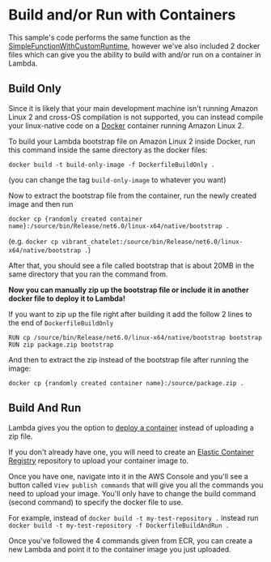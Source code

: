 # Build and/or Run with Containers

This sample's code performs the same function as the [SimpleFunctionWithCustomRuntime](../SimpleFunctionWithCustomRuntime/), however we've also included 2 docker files which can give you the ability to build with and/or run on a container in Lambda.

## Build Only

Since it is likely that your main development machine isn't running Amazon Linux 2 and cross-OS compilation is not supported, you can instead compile your linux-native code on a [Docker](https://www.docker.com/) container running Amazon Linux 2.

To build your Lambda bootstrap file on Amazon Linux 2 inside Docker, run this command inside the same directory as the docker files: 

```DOCKER
docker build -t build-only-image -f DockerfileBuildOnly .
```

(you can change the tag `build-only-image` to whatever you want)

Now to extract the bootstrap file from the container, run the newly created image and then run 

```
docker cp {randomly created container name}:/source/bin/Release/net6.0/linux-x64/native/bootstrap .
```

 (e.g. `docker cp vibrant_chatelet:/source/bin/Release/net6.0/linux-x64/native/bootstrap .`)

After that, you should see a file called bootstrap that is about 20MB in the same directory that you ran the command from.

**Now you can manually zip up the bootstrap file or include it in another docker file to deploy it to Lambda!**

If you want to zip up the file right after building it add the follow 2 lines to the end of `DockerfileBuildOnly`

```DOCKER
RUN cp /source/bin/Release/net6.0/linux-x64/native/bootstrap bootstrap
RUN zip package.zip bootstrap
```

And then to extract the zip instead of the bootstrap file after running the image:

```DOCKER
docker cp {randomly created container name}:/source/package.zip .
```

## Build And Run

Lambda gives you the option to [deploy a container](https://docs.aws.amazon.com/lambda/latest/dg/csharp-image.html) instead of uploading a zip file.

If you don't already have one, you will need to create an [Elastic Container Registry](https://aws.amazon.com/ecr/) repository to upload your container image to.

Once you have one, navigate into it in the AWS Console and you'll see a button called `View publish commands` that will give you all the commands you need to upload your image. You'll only have to change the build command (second command) to specify the docker file to use.

For example, instead of `docker build -t my-test-repository .` instead run `docker build -t my-test-repository -f DockerfileBuildAndRun .`

Once you've followed the 4 commands given from ECR, you can create a new Lambda and point it to the container image you just uploaded.